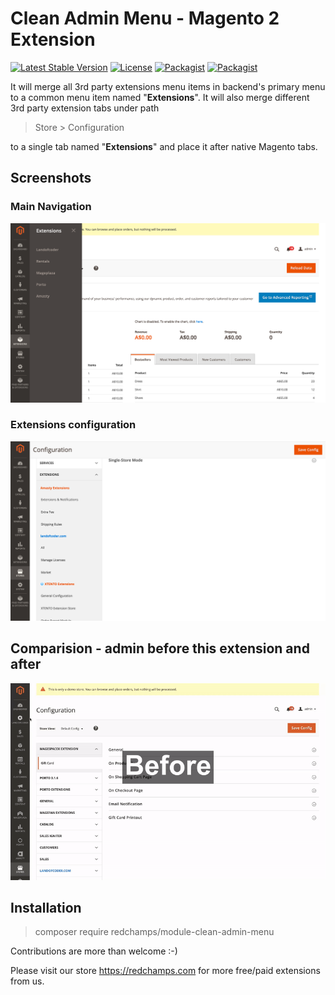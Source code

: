# Clean Admin Menu - Magento 2 Extension 

[![Latest Stable Version](https://img.shields.io/packagist/v/redchamps/module-clean-admin-menu.svg?style=flat-square)](https://packagist.org/packages/redchamps/module-clean-admin-menu)
[![License](https://img.shields.io/github/license/redchamps/clean-admin-menu.svg?style=flat-square)](./LICENSE) 
[![Packagist](https://img.shields.io/packagist/dt/redchamps/module-clean-admin-menu.svg?style=flat-square)](https://packagist.org/packages/redchamps/module-clean-admin-menu/stats)
[![Packagist](https://img.shields.io/packagist/dm/redchamps/module-clean-admin-menu.svg?style=flat-square)](https://packagist.org/packages/redchamps/module-clean-admin-menu/stats)

It will merge all 3rd party extensions menu items in backend's primary menu to a common menu item named "**Extensions**". It will also merge different 3rd party extension tabs under path 
>Store > Configuration 

to a single tab named "**Extensions**" and place it after native Magento tabs.

## Screenshots
### Main Navigation
![Primary Navigation](https://raw.githubusercontent.com/redchamps/repo-images/master/after-primary-menu.png)

### Extensions configuration

![System Config](https://raw.githubusercontent.com/redchamps/repo-images/master/after-system-config.png)

## Comparision - admin before this extension and after

![Before and after comparision](https://raw.githubusercontent.com/redchamps/repo-images/master/before-after.gif)

## Installation

> composer require redchamps/module-clean-admin-menu

Contributions are more than welcome :-)

Please visit our store https://redchamps.com for more free/paid extensions from us.
